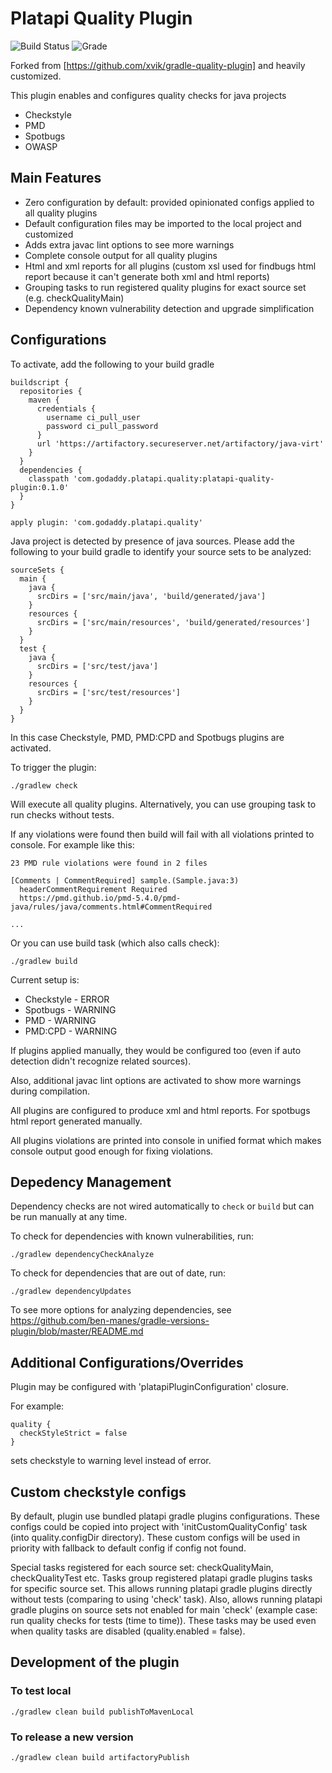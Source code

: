 # Platapi Quality Plugin

![Build Status](https://api-customers.jenkins.int.godaddy.com/view/plugins/job/platapi-quality-plugin/job/master/statusbadges-build/icon) ![Grade](https://api-customers.jenkins.int.godaddy.com/view/plugins/job/platapi-quality-plugin/job/master/statusbadges-grade/icon)

Forked from [https://github.com/xvik/gradle-quality-plugin] and heavily customized.

This plugin enables and configures quality checks for java projects
* Checkstyle
* PMD
* Spotbugs
* OWASP

## Main Features
- Zero configuration by default: provided opinionated configs applied to all quality plugins
- Default configuration files may be imported to the local project and customized
- Adds extra javac lint options to see more warnings
- Complete console output for all quality plugins
- Html and xml reports for all plugins (custom xsl used for findbugs html report because it can't generate both xml and html reports)
- Grouping tasks to run registered quality plugins for exact source set (e.g. checkQualityMain)
- Dependency known vulnerability detection and upgrade simplification

## Configurations
To activate, add the following to your build gradle
```
buildscript {
  repositories {
    maven {
      credentials {
        username ci_pull_user
        password ci_pull_password
      }
      url 'https://artifactory.secureserver.net/artifactory/java-virt'
    }
  }
  dependencies {
    classpath 'com.godaddy.platapi.quality:platapi-quality-plugin:0.1.0'
  }
}

apply plugin: 'com.godaddy.platapi.quality'

```

Java project is detected by presence of java sources. Please add the following to your build gradle to identify your source sets to be analyzed:

```
sourceSets {
  main {
    java {
      srcDirs = ['src/main/java', 'build/generated/java']
    }
    resources {
      srcDirs = ['src/main/resources', 'build/generated/resources']
    }
  }
  test {
    java {
      srcDirs = ['src/test/java']
    }
    resources {
      srcDirs = ['src/test/resources']
    }
  }
}
```

In this case Checkstyle, PMD, PMD:CPD and Spotbugs plugins are activated.

To trigger the plugin:
```
./gradlew check
```
Will execute all quality plugins. Alternatively, you can use grouping task to run checks without tests.

If any violations were found then build will fail with all violations printed to console. For example like this:

```
23 PMD rule violations were found in 2 files

[Comments | CommentRequired] sample.(Sample.java:3)
  headerCommentRequirement Required
  https://pmd.github.io/pmd-5.4.0/pmd-java/rules/java/comments.html#CommentRequired

...
```
Or you can use build task (which also calls check):

```
./gradlew build
```
Current setup is:
- Checkstyle - ERROR
- Spotbugs - WARNING
- PMD - WARNING
- PMD:CPD - WARNING

If plugins applied manually, they would be configured too (even if auto detection didn't recognize related sources).

Also, additional javac lint options are activated to show more warnings during compilation.

All plugins are configured to produce xml and html reports. For spotbugs html report generated manually.

All plugins violations are printed into console in unified format which makes console output good enough for fixing violations.

## Depedency Management

Dependency checks are not wired automatically to `check` or `build` but can be run manually at any time.

To check for dependencies with known vulnerabilities, run:
```
./gradlew dependencyCheckAnalyze
```

To check for dependencies that are out of date, run:
```
./gradlew dependencyUpdates
```

To see more options for analyzing dependencies, see https://github.com/ben-manes/gradle-versions-plugin/blob/master/README.md
## Additional Configurations/Overrides
Plugin may be configured with 'platapiPluginConfiguration' closure.

For example:
```
quality {
  checkStyleStrict = false
}
```
sets checkstyle to warning level instead of error.

## Custom checkstyle configs
By default, plugin use bundled platapi gradle plugins configurations. These configs could be copied into project with 'initCustomQualityConfig' task (into quality.configDir directory). These custom configs will be used in priority with fallback to default config if config not found.

Special tasks registered for each source set: checkQualityMain, checkQualityTest etc. Tasks group registered platapi gradle plugins tasks for specific source set. This allows running platapi gradle plugins directly without tests (comparing to using 'check' task). Also, allows running platapi gradle plugins on source sets not enabled for main 'check' (example case: run quality checks for tests (time to time)). These tasks may be used even when quality tasks are disabled (quality.enabled = false).

## Development of the plugin

### To test local

```
./gradlew clean build publishToMavenLocal
```

### To release a new version

```
./gradlew clean build artifactoryPublish
```
